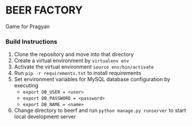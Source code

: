 # BEER FACTORY
Game for Pragyan

### Build Instructions
1. Clone the repository and move into that directory
2. Create a virtual environment by `virtualenv env`
3. Activate the virtual environment `source env/bin/activate`
4. Run `pip -r requirements.txt` to install requirements
5. Set environment variables for MySQL database configuration by executing 
    - `export DB_USER = <user>` 
    - `export DB_PASSWORD = <password>` 
    - `export DB_NAME = <name>`
6. Change directory to beerf and run `python manage.py runserver` to start local development server
